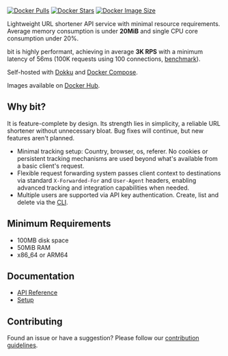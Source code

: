 [![Docker Pulls](https://img.shields.io/docker/pulls/sjdonado/bit.svg)](https://hub.docker.com/r/sjdonado/bit)
[![Docker Stars](https://img.shields.io/docker/stars/sjdonado/bit.svg)](https://hub.docker.com/r/sjdonado/bit)
[![Docker Image Size](https://img.shields.io/docker/image-size/sjdonado/bit/latest)](https://hub.docker.com/r/sjdonado/bit)

Lightweight URL shortener API service with minimal resource requirements. Average memory consumption is under **20MiB** and single CPU core consumption under 20%.

bit is highly performant, achieving in average **3K RPS** with a minimum latency of 56ms (100K requests using 100 connections, [benchmark](docs/SETUP.md#benchmark)).

Self-hosted with [Dokku](docs/SETUP.md#dokku) and [Docker Compose](docs/SETUP.md#docker-compose).

Images available on [Docker Hub](https://hub.docker.com/r/sjdonado/bit/tags).

## Why bit?
It is feature-complete by design. Its strength lies in simplicity, a reliable URL shortener without unnecessary bloat. Bug fixes will continue, but new features aren't planned.

- Minimal tracking setup: Country, browser, os, referer. No cookies or persistent tracking mechanisms are used beyond what's available from a basic client's request.
- Flexible request forwarding system passes client context to destinations via standard `X-Forwarded-For` and `User-Agent` headers, enabling advanced tracking and integration capabilities when needed.
- Multiple users are supported via API key authentication. Create, list and delete via the [CLI](docs/SETUP.md#cli).

## Minimum Requirements
- 100MB disk space
- 50MiB RAM
- x86_64 or ARM64

## Documentation
- [API Reference](docs/API.md)
- [Setup](docs/SETUP.md)

## Contributing
Found an issue or have a suggestion? Please follow our [contribution guidelines](CONTRIBUTING.md).
